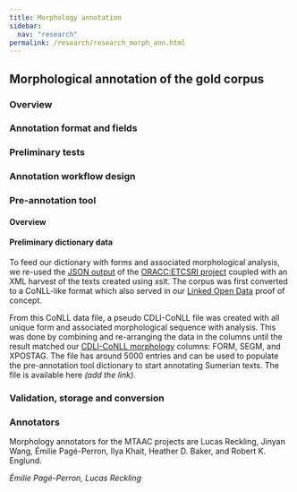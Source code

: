 ```yaml
---
title: Morphology annotation
sidebar:
  nav: "research"
permalink: /research/research_morph_ann.html
---
```

## Morphological annotation of the gold corpus

### Overview

### Annotation format and fields


### Preliminary tests


### Annotation workflow design


### Pre-annotation tool

#### Overview

#### Preliminary dictionary data
To feed our dictionary with forms and associated morphological analysis, we re-used the [JSON output](https://github.com/oracc/json/blob/master/etcsri.zip) of the [ORACC:ETCSRI project](http://oracc.museum.upenn.edu/etcsri/) coupled with an XML harvest of the texts created using xslt. The corpus was first converted to a CoNLL-like format which also served in our [Linked Open Data](/research_lod.html#proof-of-concept) proof of concept.   

From this CoNLL data file, a pseudo CDLI-CoNLL file was created with all unique form and associated morphological sequence with analysis. This was done by combining and re-arranging the data in the columns until the result matched our [CDLI-CoNLL morphology](/cdli_format_cdli-conll.html) columns: FORM, SEGM, and XPOSTAG. The file has around 5000 entries and can be used to populate the pre-annotation tool dictionary to start annotating Sumerian texts. The file is available here *(add the link)*.

### Validation, storage and conversion


### Annotators
Morphology annotators for the MTAAC projects are Lucas Reckling, Jinyan Wang, Émilie Pagé-Perron, Ilya Khait, Heather D. Baker, and Robert K. Englund.




*Émilie Pagé-Perron, Lucas Reckling*
